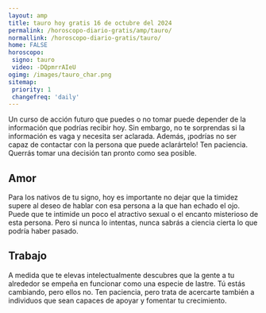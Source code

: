 ```yaml
---
layout: amp
title: tauro hoy gratis 16 de octubre del 2024 
permalink: /horoscopo-diario-gratis/amp/tauro/
normallink: /horoscopo-diario-gratis/tauro/
home: FALSE
horoscopo:
 signo: tauro
 video: -DQpmrrAIeU
ogimg: /images/tauro_char.png
sitemap:
 priority: 1
 changefreq: 'daily'
---
```



Un curso de acción futuro que puedes o no tomar puede depender de la información que podrías recibir hoy. Sin embargo, no te sorprendas si la información es vaga y necesita ser aclarada. Además, ¡podrías no ser capaz de contactar con la persona que puede aclarártelo! Ten paciencia. Querrás tomar una decisión tan pronto como sea posible.

## Amor

Para los nativos de tu signo, hoy es importante no dejar que la timidez supere al deseo de hablar con esa persona a la que han echado el ojo. Puede que te intimide un poco el atractivo sexual o el encanto misterioso de esta persona. Pero si nunca lo intentas, nunca sabrás a ciencia cierta lo que podría haber pasado.

## Trabajo

A medida que te elevas intelectualmente descubres que la gente a tu alrededor se empeña en funcionar como una especie de lastre. Tú estás cambiando, pero ellos no. Ten paciencia, pero trata de acercarte también a individuos que sean capaces de apoyar y fomentar tu crecimiento.